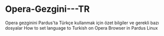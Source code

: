 # Opera-Gezgini---TR
Opera gezginini Pardus'ta Türkçe kullanmak için özet bilgiler ve gerekli bazı dosyalar
How to set language to Turkish on Opera Browser in Pardus Linux
